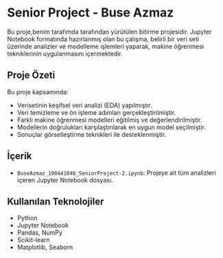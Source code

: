 # Senior Project - Buse Azmaz

Bu proje,benim tarafımda tarafından yürütülen bitirme projesidir. Jupyter Notebook formatında hazırlanmış olan bu çalışma, belirli bir veri seti üzerinde analizler ve modelleme işlemleri yaparak, makine öğrenmesi tekniklerinin uygulanmasını içermektedir.

##  Proje Özeti

Bu proje kapsamında:

- Verisetinin keşifsel veri analizi (EDA) yapılmıştır.
- Veri temizleme ve ön işleme adımları gerçekleştirilmiştir.
- Farklı makine öğrenmesi modelleri eğitilmiş ve değerlendirilmiştir.
- Modellerin doğrulukları karşılaştırılarak en uygun model seçilmiştir.
- Sonuçlar görselleştirme teknikleri ile desteklenmiştir.

##  İçerik

- `BuseAzmaz_190441046_SeniorProject-2.ipynb`: Projeye ait tüm analizleri içeren Jupyter Notebook dosyası.

##  Kullanılan Teknolojiler

- Python
- Jupyter Notebook
- Pandas, NumPy
- Scikit-learn
- Matplotlib, Seaborn
